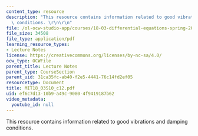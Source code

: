 ```yaml
---
content_type: resource
description: "This resource contains information related to good vibrations and damping\
  \ conditions. \r\n\r\n"
file: /ol-ocw-studio-app/courses/18-03-differential-equations-spring-2010/ef6c7d1310b9a49c90804f9419187b62_MIT18_03S10_c12.pdf
file_size: 34508
file_type: application/pdf
learning_resource_types:
- Lecture Notes
license: https://creativecommons.org/licenses/by-nc-sa/4.0/
ocw_type: OCWFile
parent_title: Lecture Notes
parent_type: CourseSection
parent_uid: 31ca35fc-ab40-f2e5-4441-76c14fd2ef05
resourcetype: Document
title: MIT18_03S10_c12.pdf
uid: ef6c7d13-10b9-a49c-9080-4f9419187b62
video_metadata:
  youtube_id: null
---
```

This resource contains information related to good vibrations and damping conditions. 

